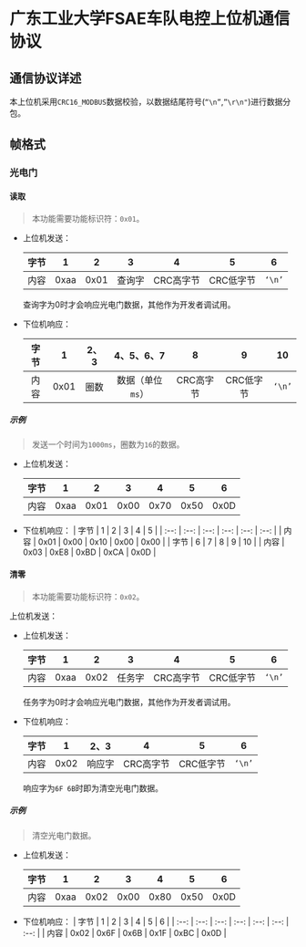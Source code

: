 # 广东工业大学FSAE车队电控上位机通信协议

## 通信协议详述

​	本上位机采用`CRC16_MODBUS`数据校验，以数据结尾符号(`“\n”`,`”\r\n"`)进行数据分包。

## 帧格式

### 光电门

#### 读取

> 本功能需要功能标识符：`0x01`。

- 上位机发送：

  | 字节 |  1   |  2   |   3    |     4     |     5     |   6    |
  | :--: | :--: | :--: | :----: | :-------: | :-------: | :----: |
  | 内容 | 0xaa | 0x01 | 查询字 | CRC高字节 | CRC低字节 | `‘\n’` |

  查询字为0时才会响应光电门数据，其他作为开发者调试用。

- 下位机响应：

  | 字节 |  1   | 2、3 |    4、5、6、7    |     8     |     9     |   10   |
  | :--: | :--: | :--: | :--------------: | :-------: | :-------: | :----: |
  | 内容 | 0x01 | 圈数 | 数据（单位`ms`） | CRC高字节 | CRC低字节 | `‘\n’` |

##### 示例

> 发送一个时间为`1000ms`，圈数为`16`的数据。

- 上位机发送：

  | 字节 |  1   |  2   |  3   |  4   |  5   |  6   |
  | :--: | :--: | :--: | :--: | :--: | :--: | :--: |
  | 内容 | 0xaa | 0x01 | 0x00 | 0x70 | 0x50 | 0x0D |
  
- 下位机响应：
  | 字节 |  1   |  2   |  3   |  4   |  5   |
  | :--: | :--: | :--: | :--: | :--: | :--: |
  | 内容 | 0x01 | 0x00 | 0x10 | 0x00 | 0x00 |
  | 字节 |  6   |  7   |  8   |  9   |  10  |
  | 内容 | 0x03 | 0xE8 | 0xBD | 0xCA | 0x0D |

#### 清零

> 本功能需要功能标识符：`0x02`。

上位机发送：

- 上位机发送：

  | 字节 |  1   |  2   |   3    |     4     |     5     |   6    |
  | :--: | :--: | :--: | :----: | :-------: | :-------: | :----: |
  | 内容 | 0xaa | 0x02 | 任务字 | CRC高字节 | CRC低字节 | `‘\n’` |
  
   任务字为0时才会响应光电门数据，其他作为开发者调试用。

- 下位机响应：

  | 字节 |  1   |  2、3  |     4     |     5     |   6    |
  | :--: | :--: | :----: | :-------: | :-------: | :----: |
  | 内容 | 0x02 | 响应字 | CRC高字节 | CRC低字节 | `‘\n’` |
  
  响应字为`6F 6B`时即为清空光电门数据。
  
##### 示例

> 清空光电门数据。

- 上位机发送：

  | 字节 |  1   |  2   |  3   |  4   |  5   |  6   |
  | :--: | :--: | :--: | :--: | :--: | :--: | :--: |
  | 内容 | 0xaa | 0x02 | 0x00 | 0x80 | 0x50 | 0x0D |
  
- 下位机响应：
  | 字节 |  1   |  2   |  3   |  4   |  5   |  6   |
  | :--: | :--: | :--: | :--: | :--: | :--: | :--: |
  | 内容 | 0x02 | 0x6F | 0x6B | 0x1F | 0xBC | 0x0D |